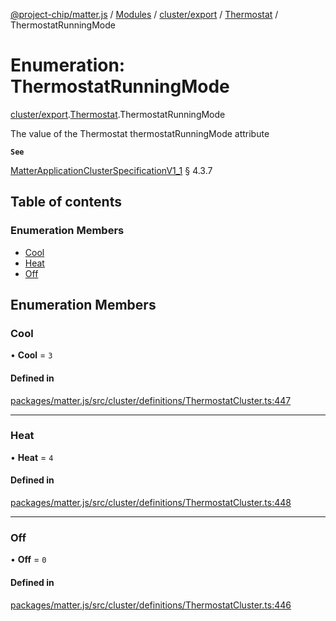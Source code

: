 [@project-chip/matter.js](../README.md) / [Modules](../modules.md) / [cluster/export](../modules/cluster_export.md) / [Thermostat](../modules/cluster_export.Thermostat.md) / ThermostatRunningMode

# Enumeration: ThermostatRunningMode

[cluster/export](../modules/cluster_export.md).[Thermostat](../modules/cluster_export.Thermostat.md).ThermostatRunningMode

The value of the Thermostat thermostatRunningMode attribute

**`See`**

[MatterApplicationClusterSpecificationV1_1](../interfaces/spec_export.MatterApplicationClusterSpecificationV1_1.md) § 4.3.7

## Table of contents

### Enumeration Members

- [Cool](cluster_export.Thermostat.ThermostatRunningMode.md#cool)
- [Heat](cluster_export.Thermostat.ThermostatRunningMode.md#heat)
- [Off](cluster_export.Thermostat.ThermostatRunningMode.md#off)

## Enumeration Members

### Cool

• **Cool** = ``3``

#### Defined in

[packages/matter.js/src/cluster/definitions/ThermostatCluster.ts:447](https://github.com/project-chip/matter.js/blob/16d5b0d/packages/matter.js/src/cluster/definitions/ThermostatCluster.ts#L447)

___

### Heat

• **Heat** = ``4``

#### Defined in

[packages/matter.js/src/cluster/definitions/ThermostatCluster.ts:448](https://github.com/project-chip/matter.js/blob/16d5b0d/packages/matter.js/src/cluster/definitions/ThermostatCluster.ts#L448)

___

### Off

• **Off** = ``0``

#### Defined in

[packages/matter.js/src/cluster/definitions/ThermostatCluster.ts:446](https://github.com/project-chip/matter.js/blob/16d5b0d/packages/matter.js/src/cluster/definitions/ThermostatCluster.ts#L446)
